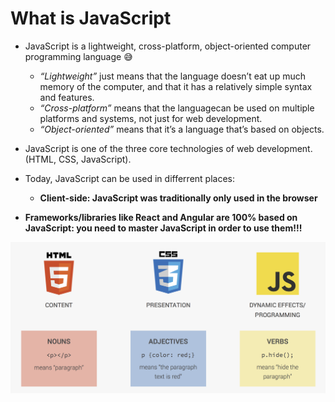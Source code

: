 
# What is JavaScript
- JavaScript is a lightweight, cross-platform, object-oriented computer programming language 😅
	- *“Lightweight”* just means that the language doesn’t eat up much memory of the computer, and that it has a relatively simple syntax and features. 
	-  *“Cross-platform”* means that the languagecan be used on multiple platforms and systems, not just for web development.
	- *“Object-oriented”* means that it’s a language that’s based on objects.
- JavaScript is one of the three core technologies of web development. (HTML, CSS, JavaScript).
- Today, JavaScript can be used in differrent places:
	- **Client-side: JavaScript was traditionally only used in the browser**

- **Frameworks/libraries like React and Angular are 100% based on JavaScript: you need to master JavaScript in order to use them!!!**

![](What%20is%20JavaScript/Screen%20Shot%202018-09-08%20at%2013.22.57.png)

